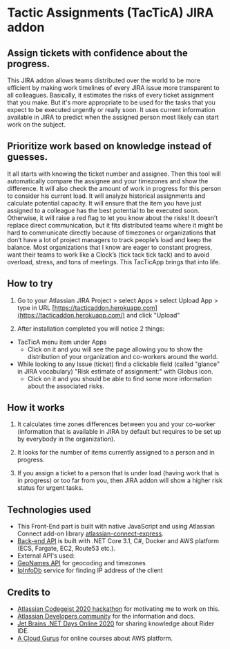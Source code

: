 # Tactic Assignments (TacTicA) JIRA addon

## Assign tickets with confidence about the progress.

This JIRA addon allows teams distributed over the world to be more efficient by making work timelines of every JIRA issue more transparent to all colleagues.
Basically, it estimates the risks of every ticket assignment that you make. But it's more appropriate to be used for the tasks that you expect to be executed urgently or really soon.
It uses current information available in JIRA to predict when the assigned person most likely can start work on the subject.

## Prioritize work based on knowledge instead of guesses.

It all starts with knowing the ticket number and assignee. Then this tool will automatically compare the assignee and your timezones and show the difference. It will also check the amount of work in progress for this person to consider his current load. It will analyze historical assignments and calculate potential capacity. It will ensure that the item you have just assigned to a colleague has the best potential to be executed soon. Otherwise, it will raise a red flag to let you know about the risks!
It doesn’t replace direct communication, but it fits distributed teams where it might be hard to communicate directly because of timezones or organizations that don’t have a lot of project managers to track people’s load and keep the balance. Most organizations that I know are eager to constant progress, want their teams to work like a Clock’s (tick tack tick tack) and to avoid overload, stress, and tons of meetings. This TacTicApp brings that into life.

## How to try

1. Go to your Atlassian JIRA Project > select Apps > select Upload App > type in URL [https://tacticaddon.herokuapp.com](https://tacticaddon.herokuapp.com/) and click "Upload"

2. After installation completed you will notice 2 things:
 * TacTicA menu item under Apps
   * Click on it and you will see the page allowing you to show the distribution of your organization and co-workers around the world.
 * While looking to any Issue (ticket) find a clickable field (called "glance" in JIRA vocabulary) "Risk estimate of assignment:" with Globus icon.
   * Click on it and you should be able to find some more information about the associated risks.

## How it works

1. It calculates time zones differences between you and your co-worker (information that is available in JIRA by default but requires to be set up by everybody in the organization).

2. It looks for the number of items currently assigned to a person and in progress.

3. If you assign a ticket to a person that is under load (having work that is in progress) or too far from you, then JIRA addon will show a higher risk status for urgent tasks.

## Technologies used

* This Front-End part is built with native JavaScript and using Atlassian Connect add-on library [atlassian-connect-express](https://bitbucket.org/atlassian/atlassian-connect-express/src/master/README.md#markdown-header-atlassian-connect-express-nodejs-package-for-express-based-atlassian-add-ons).
* [Back-end API](https://github.com/tacticaxyz/tacticaapi) is built with .NET Core 3.1, C#, Docker and AWS platform (ECS, Fargate, EC2, Route53 etc.).
* External API's used:
 * [GeoNames API](http://api.geonames.org/) for geocoding and timezones
 * [IpInfoDb](https://ipinfodb.com) service for finding IP address of the client

## Credits to

* [Atlassian Codegeist 2020 hackathon](https://codegeist.devpost.com/) for motivating  me to work on this.
* [Atlassian Developers community](https://community.developer.atlassian.com/) for the information and docs.
* [Jet Brains .NET Days Online 2020](https://pages.jetbrains.com/dotnet-days-2020/) for sharing knowledge about Rider IDE.
* [A Cloud Gurus](https://acloud.guru/) for online courses about AWS platform.
